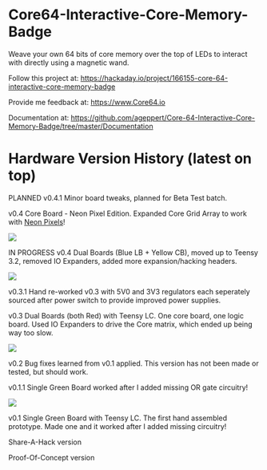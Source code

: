 # Core64-Interactive-Core-Memory-Badge
Weave your own 64 bits of core memory over the top of LEDs to interact with directly using a magnetic wand.



Follow this project at: https://hackaday.io/project/166155-core-64-interactive-core-memory-badge

Provide me feedback at: https://www.Core64.io

Documentation at: https://github.com/ageppert/Core-64-Interactive-Core-Memory-Badge/tree/master/Documentation


# Hardware Version History (latest on top)

PLANNED v0.4.1 Minor board tweaks, planned for Beta Test batch.

v0.4 Core Board - Neon Pixel Edition. Expanded Core Grid Array to work with [Neon Pixels](https://pierremuth.wordpress.com/2020/07/08/neon-pixel/)!

![](Images/Core64_v0.4_Neon_Pixel_Heart.jpeg)

IN PROGRESS v0.4 Dual Boards (Blue LB + Yellow CB), moved up to Teensy 3.2, removed IO Expanders, added more expansion/hacking headers.

![](Images/Core64_v0.4_Desk_Stand.jpeg)

v0.3.1 Hand re-worked v0.3 with 5V0 and 3V3 regulators each seperately sourced after power switch to provide improved power supplies.

v0.3 Dual Boards (both Red) with Teensy LC. One core board, one logic board. Used IO Expanders to drive the Core matrix, which ended up being way too slow.

![](Images/Core64_v0.3_Dual_Red_Board.jpeg)

v0.2 Bug fixes learned from v0.1 applied. This version has not been made or tested, but should work.

v0.1.1 Single Green Board worked after I added missing OR gate circuitry!

![](Images/Core64_v0.1.1_Single_Green_Board.jpeg)

v0.1 Single Green Board with Teensy LC. The first hand assembled prototype. Made one and it worked after I added missing circuitry!

Share-A-Hack version

Proof-Of-Concept version
